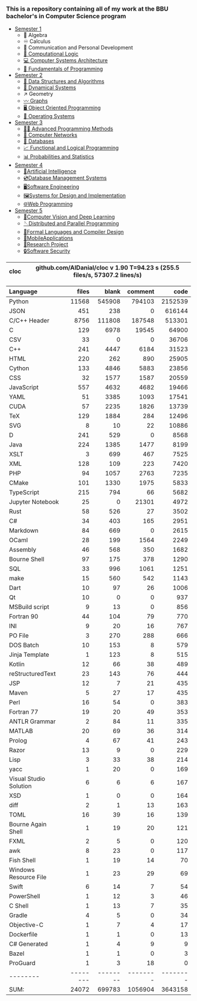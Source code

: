 ### This is a repository containing all of my work at the BBU bachelor's in Computer Science program

* [Semester 1](Semester1/)
    * 🔢 Algebra
    * ♾️ Calculus
    * 💬 Communication and Personal Development
    * [🔣 Computational Logic](Semester1/Computational%20Logic/)
    * [💻 Computer Systems Architecture](Semester1/Computer%20Systems%20Architecture/)
    * [🐍 Fundamentals of Programming](Semester1/Fundamentals%20of%20Programming/)
* [Semester 2](Semester2/)
    * [🌴 Data Structures and Algorithms](Semester2/Data%20Structures%20and%20Algorithms/)
    * [🔄 Dynamical Systems](Semester2/Dynamical%20Systems/)
    * ↗ Geometry
    * [〰️ Graphs](Semester2/Graphs/)
    * [🖥️ Object Oriented Programming](Semester2/Object%20Oriented%20Programming/)
    * [🐧 Operating Systems](Semester2/Operating%20Systems/)
* [Semester 3](Semester3/)
    * [👨‍💻️ Advanced Programming Methods](Semester3/Advanced%20Programming%20Methods/)
    * [📶 Computer Networks](Semester3/Computer%20Networks/)
    * [💾 Databases](Semester3/Databases/)
    * [📈 Functional and Logical Programming](Semester3/Functional%20and%20Logical%20Programming/)
    * [📊 Probabilities and Statistics](Semester3/Probabilities%20and%20Statistics/)
* [Semester 4](Semester4/)
    * [🤖Artificial Intelligence](Semester4/Artificial%20Intelligence/)
    * [💿Database Management Systems](Semester4/Database%20Management%20Systems/)
    * [🖥️Software Engineering](Semester4/Software%20Engineering/)
    * [🖼️Systems for Design and Implementation](Semester4/Systems%20for%20Design%20and%20Implementation/)
    * [🌐Web Programming](Semester4/Web%20Programming/)
* [Semester 5](Semester5/)
    * [🧿Computer Vision and Deep Learning](Semester5/Computer%20Vision%20and%20Deep%20Learning/)
    * [🪡Distributed and Parallel Programming](Semester5/Distributed%20and%20Parallel%20Programming/)
    * [🤌Formal Languages and Compiler Design](Semester5/Formal%20Languages%20and%20Compiler%20Design/)
    * [📱MobileApplications](Semester5/MobileApplications/)
    * [🔬Research Project](Semester5/Research%20Project/)
    * [🔒Software Security](Semester5/Software%20Security/)


cloc|github.com/AlDanial/cloc v 1.90  T=94.23 s (255.5 files/s, 57307.2 lines/s)
--- | ---

Language|files|blank|comment|code
:-------|-------:|-------:|-------:|-------:
Python|11568|545908|794103|2152539
JSON|451|238|0|616144
C/C++ Header|8756|111808|187548|513301
C|129|6978|19545|64900
CSV|33|0|0|36706
C++|241|4447|6184|31523
HTML|220|262|890|25905
Cython|133|4846|5883|23856
CSS|32|1577|1587|20559
JavaScript|557|4632|4682|19466
YAML|51|3385|1093|17541
CUDA|57|2235|1826|13739
TeX|129|1884|284|12496
SVG|8|10|22|10886
D|241|529|0|8568
Java|224|1385|1477|8199
XSLT|3|699|467|7525
XML|128|109|223|7420
PHP|94|1057|2763|7235
CMake|101|1330|1975|5833
TypeScript|215|794|66|5682
Jupyter Notebook|25|0|21301|4972
Rust|58|526|27|3502
C#|34|403|165|2951
Markdown|84|669|0|2615
OCaml|28|199|1564|2249
Assembly|46|568|350|1682
Bourne Shell|97|175|378|1290
SQL|33|996|1061|1251
make|15|560|542|1143
Dart|10|97|26|1006
Qt|10|0|0|937
MSBuild script|9|13|0|856
Fortran 90|44|104|79|770
INI|9|20|16|767
PO File|3|270|288|666
DOS Batch|10|153|8|579
Jinja Template|1|123|8|515
Kotlin|12|66|38|489
reStructuredText|23|143|76|444
JSP|12|7|21|435
Maven|5|27|17|435
Perl|16|54|0|383
Fortran 77|19|20|49|353
ANTLR Grammar|2|84|11|335
MATLAB|20|69|36|314
Prolog|4|67|41|243
Razor|13|9|0|229
Lisp|3|33|38|214
yacc|1|20|0|169
Visual Studio Solution|6|6|6|167
XSD|1|0|0|164
diff|2|1|13|163
TOML|16|39|16|139
Bourne Again Shell|1|19|20|121
FXML|2|5|0|120
awk|8|23|0|117
Fish Shell|1|19|14|70
Windows Resource File|1|23|29|69
Swift|6|14|7|54
PowerShell|1|12|3|46
C Shell|1|13|7|35
Gradle|4|5|0|34
Objective-C|1|7|4|17
Dockerfile|1|1|0|13
C# Generated|1|4|9|9
Bazel|1|1|0|3
ProGuard|1|3|18|0
--------|--------|--------|--------|--------
SUM:|24072|699783|1056904|3643158

